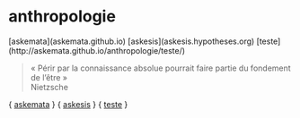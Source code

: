 <h1> anthropologie </h1> 
[askemata](askemata.github.io) [askesis](askesis.hypotheses.org) [teste](http://askemata.github.io/anthropologie/teste/)

> « Périr par la connaissance absolue pourrait faire partie du fondement de l’être »  
> Nietzsche

{ [askemata](askemata.github.io) } { [askesis](askesis.hypotheses.org) } { [teste](http://askemata.github.io/anthropologie/teste/) } 
